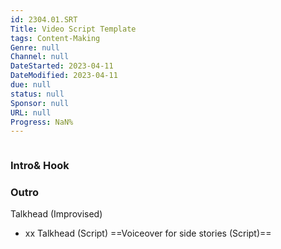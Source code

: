 ```yaml
---
id: 2304.01.SRT
Title: Video Script Template
tags: Content-Making
Genre: null
Channel: null
DateStarted: 2023-04-11
DateModified: 2023-04-11
due: null
status: null
Sponsor: null
URL: null
Progress: NaN%
---
```


```toc

```

### Intro& Hook

### Outro
Talkhead (Improvised)

- xx
  Talkhead (Script)
  ==Voiceover for side stories (Script)==


